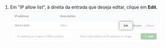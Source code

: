 1. Em "IP allow list", à direita da entrada que deseja editar, clique em **Edit**. ![Botão para editar endereço IP permitido](/assets/images/help/security/ip-address-edit-button.png)
